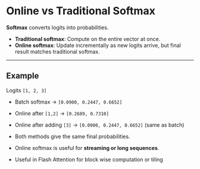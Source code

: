 # Online vs Traditional Softmax

**Softmax** converts logits into probabilities.

- **Traditional softmax**: Compute on the entire vector at once.  
- **Online softmax**: Update incrementally as new logits arrive, but final result matches traditional softmax.

---

## Example

Logits `[1, 2, 3]`

- Batch softmax → `[0.0900, 0.2447, 0.6652]`  
- Online after `[1,2]` → `[0.2689, 0.7310]`  
- Online after adding `[3]` → `[0.0900, 0.2447, 0.6652]` (same as batch)




- Both methods give the same final probabilities.  
- Online softmax is useful for **streaming or long sequences**.
- Useful in Flash Attention for block wise computation or tiling   

